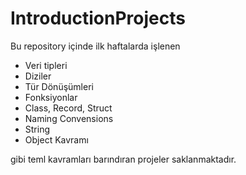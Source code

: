 # IntroductionProjects

Bu repository içinde ilk haftalarda işlenen

- Veri tipleri
- Diziler
- Tür Dönüşümleri
- Fonksiyonlar
- Class, Record, Struct
- Naming Convensions
- String
- Object Kavramı

gibi teml kavramları barındıran projeler saklanmaktadır.
